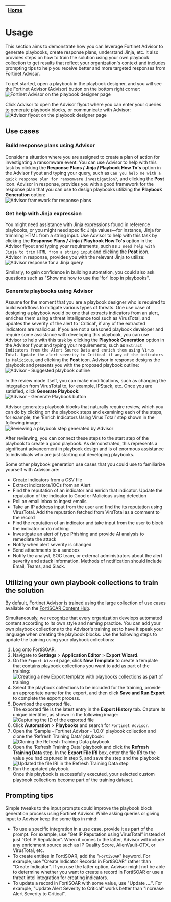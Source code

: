 | [Home](../README.md) |
|--------------------------------------------|

# Usage

This section aims to demonstrate how you can leverage Fortinet Advisor to generate playbooks, create response plans, understand Jinja, etc. It also provides steps on how to train the solution using your own playbook collection to get results that reflect your organization's context and includes prompting tips to help you receive better and more targeted responses from Fortinet Advisor.

To get started, open a playbook in the playbook designer, and you will see the Fortinet Advisor (Advisor) button on the bottom right corner:    
   ![Fortinet Advisor on the playbook designer page](../docs/res/pbDesigner_Advisorbot.png)

Click Advisor to open the Advisor flyout where you can enter your queries to generate playbook blocks, or communicate with Advisor:  
   ![Advisor flyout on the playbook designer page](../docs/res/AdvisorFlyout.png)

## Use cases

### Build response plans using Advisor

Consider a situation where you are assigned to create a plan of action for investigating a ransomware event. You can use Advisor to help with this task by clicking the **Response Plans / Jinja / Playbook How To's** option in the Advisor flyout and typing your query, such as `Can you help me with a quick response plan for ransomware investigation?`, and clicking the **Post** icon. Advisor in response, provides you with a good framework for the response plan that you can use to design playbooks utilizing the **Playbook Generation** option:  
   ![Advisor framework for response plans](../docs/res/AdvisorResponsePlans.png)

### Get help with Jinja expression

You might need assistance with Jinja expressions found in reference playbooks, or you might need specific Jinja values—for instance, Jinja for trimming HTML from a string input. Use Advisor to help with this task by clicking the **Response Plans / Jinja / Playbook How To's** option in the Advisor flyout and typing your requirements, such as `I need help with Jinja to trim HTML from a string input` and clicking the **Post** icon. Advisor in response, provides you with the relevant Jinja to utilize:  
   ![Advisor response for a Jinja query](../docs/res/AdvisorJinja.png)

Similarly, to gain confidence in building automation, you could also ask questions such as "Show me how to use the 'for' loop in playbooks".

### Generate playbooks using Advisor

Assume for the moment that you are a playbook designer who is required to build workflows to mitigate various types of threats. One use case of designing a playbook would be one that extracts indicators from an alert, enriches them using a threat intelligence tool such as VirusTotal, and updates the severity of the alert to 'Critical', if any of the extracted indicators are malicious. If you are not a seasoned playbook developer and require some assistance with developing this playbook, you can use Advisor to help with this task by clicking the **Playbook Generation** option in the Advisor flyout and typing your requirements, such as `Extract Indicators from the Alert Source Data and enrich them using Virus Total. Update the alert severity to Critical if any of the indicators is Malicious`, and clicking the **Post** icon. Advisor in response designs the playbook and presents you with the proposed playbook outline:  
   ![Advisor - Suggested playbook outline](../docs/res/AdvisorPBGeneration.png)

In the review mode itself, you can make modifications, such as changing the integration from VirusTotal to, for example, IPStack, etc. Once you are satisfied, click **Generate Playbook**:  
   ![Advisor - Generate Playbook button](../docs/res/AdvisorPBGenerationReview.png)

Advisor generates playbook blocks that naturally require review, which you can do by clicking on the playbook steps and examining each of the steps, for example, the 'Enrich Indicators Using Virus Total' step shown in the following image:  
   ![Reviewing a playbook step generated by Advisor](../docs/res/AdvisorGeneratedPb_StepReview.png)

After reviewing, you can connect these steps to the start step of the playbook to create a good playbook. As  demonstrated, this represents a significant advancement in playbook design and is of enormous  assistance to individuals who are just starting out developing playbooks.

Some other playbook generation use cases that you could use to familiarize yourself with Advisor are:

- Create indicators from a CSV file
- Extract indicators/IOCs from an Alert
- Find the reputation of an indicator and enrich that indicator. Update the reputation of the indicator to Good or Malicious using detection
- Poll an email inbox to ingest emails
- Take an IP address input from the user and find the its reputation using VirusTotal. Add the reputation fetched from VirsTotal as a comment to the record
- Find the reputation of an indicator and take input from the user to block the indicator or do nothing
- Investigate an alert of type Phishing and provide AI analysis to remediate the attack
- Notify when alert severity is changed
- Send attachments to a sandbox
- Notify the analyst, SOC team, or external administrators about the alert severity and attack information. Methods of notification should include Email, Teams, and Slack.

## Utilizing your own playbook collections to train the solution

By default, Fortinet Advisor is trained using the large collection of use cases available on the [FortiSOAR Content Hub](https://fortisoar.contenthub.fortinet.com/list.html). 

Simultaneously, we recognize that every organization develops automated content according to its own style and naming practice. You can add your own playbook collections to the Advisor's training set to have it speak your language when creating the playbook blocks. Use the following steps to update the training using your playbook collections: 

1. Log onto FortiSOAR.
2. Navigate to **Settings** > **Application Editor** > **Export Wizard**.
3. On the `Export Wizard` page, click **New Template** to create a template that contains playbook collections you want to add as part of the training:  
   ![Creating a new Export template with playbooks collections as part of training](../docs/res/exportWiz_pbTraining.png)
4. Select the playbook collections to be included for the training, provide an appropriate name for the export, and then click **Save and Run Export** to complete the export process. 
5. Download the exported file.  
   The exported file is the latest entry in the **Export History** tab. Capture its unique identifier, as shown in the following image:  
   ![Capturing the ID of the exported file](../docs/res/exportWiz_template.png)
6. Click **Automation** > **Playbooks** and search for `Fortinet Advisor`.
7. Open the 'Sample - Fortinet Advisor - 1.0.0' playbook collection and clone the 'Refresh Training Data' playbook:  
   ![Cloning the Refresh Training Data playbook](../docs/res/clonePBcollection.png)
8. Open the 'Refresh Training Data' playbook and click the **Refresh Training Data** step. In the **Export File IRI** box, enter the file IRI to the value you had captured in step 5, and save the step and the playbook: 
   ![Updated the file IRI in the Refresh Training Data step](../docs/res/refreshtrainingdata.png)
9. Run the updated playbook.  
   Once this playbook is successfully executed, your selected custom playbook collections become part of the training dataset.

## Prompting tips

Simple tweaks to the input prompts could improve the playbook block generation process using Fortinet Advisor. While asking queries or giving input to Advisor keep the some tips in mind:

- To use a specific integration in a use case, provide it as part of the prompt. For example, use “Get IP Reputation using VirusTotal” instead of just “Get IP Reputation”. When it comes to the latter, Advisor will include any enrichment source such as IP Quality Score, AlienVault-OTX, or VirusTotal, etc.
- To create entities in FortiSOAR, add the "`FortiSOAR`" keyword. For example, use "Create Indicator Records in FortiSOAR" rather than "Create Indicator". If you use the latter option, Advisor might not be able to determine whether you want to create a record in FortiSOAR or use a threat intel integration for creating indicators.
- To update a record in FortiSOAR with some value, use "Update <module name>....". For example, "Update Alert Severity to Critical" works better than "Increase Alert Severity to Critical". 